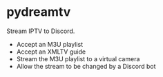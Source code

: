 # pydreamtv

Stream IPTV to Discord.

* Accept an M3U playlist
* Accept an XMLTV guide
* Stream the M3U playlist to a virtual camera
* Allow the stream to be changed by a Discord bot
